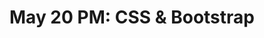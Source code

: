 ---
title: 'May 20 PM: CSS & Bootstrap'
description:
  'CSS for style and Bootstrap for form.'
prev: /chapter4
next: null
type: chapter
id: 5
---